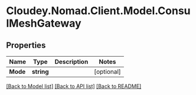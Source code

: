 # Cloudey.Nomad.Client.Model.ConsulMeshGateway

## Properties

Name | Type | Description | Notes
------------ | ------------- | ------------- | -------------
**Mode** | **string** |  | [optional] 

[[Back to Model list]](../README.md#documentation-for-models) [[Back to API list]](../README.md#documentation-for-api-endpoints) [[Back to README]](../README.md)

